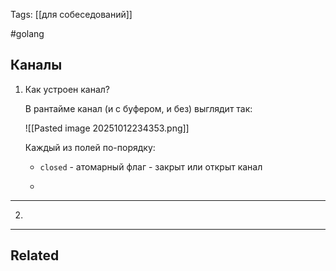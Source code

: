 Tags: [[для собеседований]]

#golang 



## Каналы



1. Как устроен канал?

	В рантайме канал (и с буфером, и без) выглядит так:
	
	![[Pasted image 20251012234353.png]]
	
	
	Каждый из полей по-порядку: 
	
	- `closed` - атомарный флаг - закрыт или открыт канал
	
	- 
	
	


---


2. 

	
	
	
	
	
	
	
	
	


---


## Related



